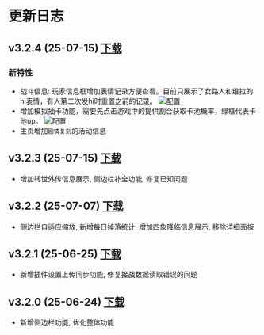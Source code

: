 # 更新日志

## v3.2.4 (25-07-15) [下载](https://github.com/Waaatanuki/Chrome-Extension-Tarou/releases/download/3.2.4/Chrome-Extension-Tarou.v3.2.4.zip)

### 新特性

- 战斗信息: 玩家信息框增加表情记录方便查看。目前只展示了女路人和维拉的hi表情，有人第二次发hi时重置之前的记录。
  ![配置](/assets/changelog/img1-3.2.4.png)
- 增加模拟抽卡功能，需要先点击游戏中的提供割合获取卡池概率，绿框代表卡池up。
  ![配置](/assets/changelog/img2-3.2.4.png)
- 主页增加`剧情复刻`的活动信息

## v3.2.3 (25-07-15) [下载](https://github.com/Waaatanuki/Chrome-Extension-Tarou/releases/download/3.2.3/Chrome-Extension-Tarou.v3.2.3.zip)

- 增加转世外传信息展示, 侧边栏补全功能, 修复已知问题

## v3.2.2 (25-07-07) [下载](https://github.com/Waaatanuki/Chrome-Extension-Tarou/releases/download/3.2.2/Chrome-Extension-Tarou.v3.2.2.zip)

- 侧边栏自适应缩放, 新增每日掉落统计, 增加四象降临信息展示, 移除详细面板

## v3.2.1 (25-06-25) [下载](https://github.com/Waaatanuki/Chrome-Extension-Tarou/releases/download/3.2.1/Chrome-Extension-Tarou.v3.2.1.zip)

- 新增插件设置上传同步功能, 修复接战数据读取错误的问题

## v3.2.0 (25-06-24) [下载](https://github.com/Waaatanuki/Chrome-Extension-Tarou/releases/download/3.2.0/Chrome-Extension-Tarou.v3.2.0.zip)

- 新增侧边栏功能, 优化整体功能
